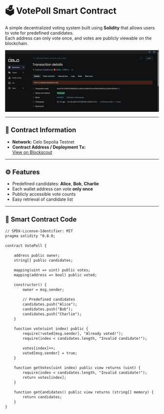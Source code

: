 # 🗳️ VotePoll Smart Contract

A simple decentralized voting system built using **Solidity** that allows users to vote for predefined candidates.  
Each address can only vote once, and votes are publicly viewable on the blockchain.

![VotePoll Screenshot](Screenshot%202025-10-29%20141859.png)

---

## 📜 Contract Information

- **Network:** Celo Sepolia Testnet  
- **Contract Address / Deployment Tx:**  
  [View on Blockscout](https://celo-sepolia.blockscout.com/tx/0xeb74212169157df86d9e2ca489231e8843fc5e14f6ed318910aca20d9c5694d4)

---

## ⚙️ Features

- Predefined candidates: **Alice**, **Bob**, **Charlie**  
- Each wallet address can vote **only once**  
- Publicly accessible vote counts  
- Easy retrieval of candidate list  

---

## 🧩 Smart Contract Code

```solidity
// SPDX-License-Identifier: MIT
pragma solidity ^0.8.0;

contract VotePoll {

    address public owner;
    string[] public candidates;

    mapping(uint => uint) public votes;
    mapping(address => bool) public voted;

    constructor() {
        owner = msg.sender;

        // Predefined candidates
        candidates.push("Alice");
        candidates.push("Bob");
        candidates.push("Charlie");
    }

    function vote(uint index) public {
        require(!voted[msg.sender], "Already voted!");
        require(index < candidates.length, "Invalid candidate!");

        votes[index]++;
        voted[msg.sender] = true;
    }

    function getVotes(uint index) public view returns (uint) {
        require(index < candidates.length, "Invalid candidate!");
        return votes[index];
    }

    function getCandidates() public view returns (string[] memory) {
        return candidates;
    }
}
